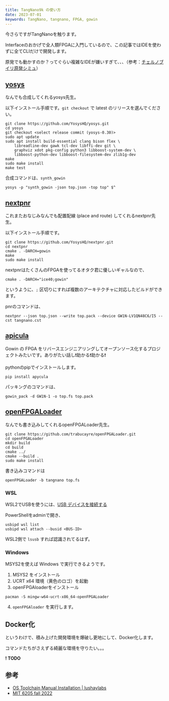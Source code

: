 ```yaml
---
title: TangNano9k の使い方
date: 2023-07-01
keywords: TangNano, tangnano, FPGA, gowin
---
```


今さらですがTangNanoを触ります。

Interfaceのおかげで全人類FPGAに入門しているので、この記事ではIDEを使わずに全てCLIだけで開発します。

原発でも動かすのか？ってぐらい複雑なIDEが嫌いすぎて、、、（参考：[チェルノブイリ原発シミュ](https://www.nicovideo.jp/watch/sm38241694)）

## [yosys](https://github.com/YosysHQ/yosys)

なんでも合成してくれるyosys先生。

以下インストール手順です。`git checkout` で latest のリリースを選んでください。

```
git clone https://github.com/YosysHQ/yosys.git
cd yosys
git checkout <select release commit (yosys-0.30)>
sudo apt update
sudo apt install build-essential clang bison flex \
	libreadline-dev gawk tcl-dev libffi-dev git \
	graphviz xdot pkg-config python3 libboost-system-dev \
	libboost-python-dev libboost-filesystem-dev zlib1g-dev
make
sudo make install
make test
```

合成コマンドは、`synth_gowin`

```
yosys -p "synth_gowin -json top.json -top top" $^
```

## [nextpnr](https://github.com/YosysHQ/nextpnr)

これまたおなじみなんでも配置配線 (place and route) してくれるnextpnr先生。

以下インストール手順です。

```
git clone https://github.com/YosysHQ/nextpnr.git
cd nextpnr
cmake . -DARCH=gowin
make
sudo make install
```

nextpnrはたくさんのFPGAを使ってるオタク君に優しいギャルなので、

```
cmake . -DARCH="ice40;gowin"
```

というように、`;` 区切りにすれば複数のアーキテクチャに対応したビルドができます。

pnrのコマンドは、

```
nextpnr --json top.json --write top.pack --device GW1N-LV1QN48C6/I5 --cst tangnano.cst
```

## [apicula](https://github.com/YosysHQ/apicula)

Gowin の FPGA をリバースエンジニアリングしてオープンソース化するプロジェクトみたいです。ありがたい話し❗️助かる❗️助かる❗️

pythonのpipでインストールします。

```
pip install apycula
```

パッキングのコマンドは、

```
gowin_pack -d GW1N-1 -o top.fs top.pack
```

## [openFPGALoader](https://github.com/trabucayre/openFPGALoader)

なんでも書き込みしてくれるopenFPGALoader先生。

```
git clone https://github.com/trabucayre/openFPGALoader.git
cd openFPGALoader
mkdir build
cd build
cmake ../ 
cmake --build .
sudo make install
```

書き込みコマンドは

```
openFPGALoader -b tangnano top.fs
```

### WSL

WSL2でUSBを使うには、[USB デバイスを接続する](https://learn.microsoft.com/ja-jp/windows/wsl/connect-usb)

PowerShellをadminで開き、

```
usbipd wsl list
usbipd wsl attach --busid <BUS-ID>
```

WSL2側で `lsusb` すれば認識されてるはず。

### Windows

MSYS2を使えば Windows で実行できるようです。

1. MSYS2 をインストール
2. UCRT x64 環境（黄色のロゴ）を起動
3. openFPGAloaderをインストール

```
pacman -S mingw-w64-ucrt-x86_64-openFPGALoader
```

4. `openFPGAloader` を実行します。


## Docker化

というわけで、積み上げた開発環境を爆破し更地にして、Docker化します。

コマンドたちがさえずる綺麗な環境を守りたい。。。

**! TODO**

## 参考

- [OS Toolchain Manual Installation | lushaylabs](https://learn.lushaylabs.com/os-toolchain-manual-installation/)
- [MIT 6205 fall 2022](https://fpga.mit.edu/6205/F22/documentation/openFPGA)